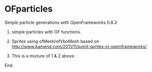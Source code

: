 OFparticles
===========
Simple particle generations with OpenFrameworks 0.8.3

1. simple particles with OF functions.

2. Sprites using ofMesh/ofVboMesh based on http://www.kamend.com/2011/11/point-sprites-in-openframeworks/

3. This is a mixture of 1 & 2 above.

End.
